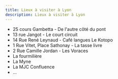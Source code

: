 ```yaml
---
title: Lieux à visiter à Lyon
description: Lieux à visiter à Lyon
---
```


* 25 cours Gambetta - De l'autre côté du pont
* 13 rue Jangot - Le court circuit
* 14 Rue René Leynaud - Café langues Le Kotopo 
* 1 Rue Vitet, Place Sathonay - La tasse livre
* 2 Rue Camille Jordan - Les Voraces
* La fourmilière
* La Myne
* La MJC Confluence
* ...
